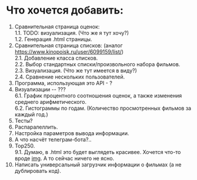 # Что хочется добавить:
1. Сравнительная страница оценок:<br>
    1.1. TODO: визуализация. (Что же я тут хочу?)<br>
    1.2. Генерация .html страницы.<br>
2. Сравнительная страница списков: (аналог https://www.kinopoisk.ru/user/6099159/list/)<br>
    2.1. Добавление класса списков.<br>
    2.2. Выбор стандартных списки/произвольного набора фильмов.<br>
    2.3. Визуализация. (Что же тут имеется в виду?)<br>
    2.4. Сравнение нескольких пользователей.<br>
3. Программа, использующая это API - ?<br>
4. Визуализации -- ???<br>
    6.1. График процентного соотношения оценок, а также изменения среднего арифметического.<br>
    6.2. Гистограммы по годам. (Количество просмотренных фильмов за каждый год.)<br>
5. Тесты?<br>
6. Распаралеллить.<br>
7. Настройка параметров вывода информации.<br>
8. А что насчёт телеграм-бота?..<br>
9. Top250.<br>
    9.1. Думаю, в .html это будет выглядеть красивее. Хочется что-то вроде [img](https://upload.wikimedia.org/wikipedia/commons/1/17/IIHF_World_Ice_Hockey_Ranking_between_2003_and_2014.png). А то сейчас ничего не ясно.<br>
10. Написать универсальный загрузчик информации о фильмах (а не дублировать код).<br>